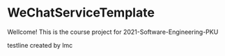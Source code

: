# WeChatServiceTemplate
Wellcome!
This is the course project for 2021-Software-Engineering-PKU

testline created by lmc
